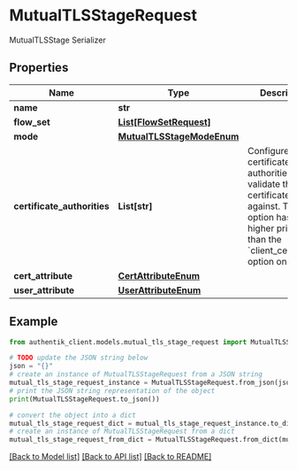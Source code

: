 # MutualTLSStageRequest

MutualTLSStage Serializer

## Properties

Name | Type | Description | Notes
------------ | ------------- | ------------- | -------------
**name** | **str** |  | 
**flow_set** | [**List[FlowSetRequest]**](FlowSetRequest.md) |  | [optional] 
**mode** | [**MutualTLSStageModeEnum**](MutualTLSStageModeEnum.md) |  | 
**certificate_authorities** | **List[str]** | Configure certificate authorities to validate the certificate against. This option has a higher priority than the &#x60;client_certificate&#x60; option on &#x60;Brand&#x60;. | [optional] 
**cert_attribute** | [**CertAttributeEnum**](CertAttributeEnum.md) |  | 
**user_attribute** | [**UserAttributeEnum**](UserAttributeEnum.md) |  | 

## Example

```python
from authentik_client.models.mutual_tls_stage_request import MutualTLSStageRequest

# TODO update the JSON string below
json = "{}"
# create an instance of MutualTLSStageRequest from a JSON string
mutual_tls_stage_request_instance = MutualTLSStageRequest.from_json(json)
# print the JSON string representation of the object
print(MutualTLSStageRequest.to_json())

# convert the object into a dict
mutual_tls_stage_request_dict = mutual_tls_stage_request_instance.to_dict()
# create an instance of MutualTLSStageRequest from a dict
mutual_tls_stage_request_from_dict = MutualTLSStageRequest.from_dict(mutual_tls_stage_request_dict)
```
[[Back to Model list]](../README.md#documentation-for-models) [[Back to API list]](../README.md#documentation-for-api-endpoints) [[Back to README]](../README.md)


